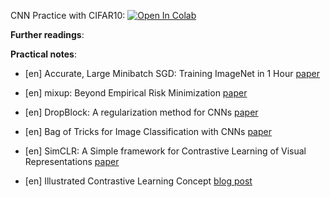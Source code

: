 CNN Practice with CIFAR10:
[![Open In Colab](https://colab.research.google.com/assets/colab-badge.svg)](https://colab.research.google.com/github/girafe-ai/ml-mipt/blob/advanced_s21/week1_12_CV_overview/week12_cnn_backbones.ipynb)

**Further readings**:

**Practical notes**:

- [en] Accurate, Large Minibatch SGD: Training ImageNet in 1 Hour
  [paper](https://arxiv.org/pdf/1706.02677.pdf)

- [en] mixup: Beyond Empirical Risk Minimization
  [paper](https://arxiv.org/pdf/1710.09412.pdf)

- [en] DropBlock: A regularization method for CNNs
  [paper](https://arxiv.org/abs/1810.12890)

- [en] Bag of Tricks for Image Classification with CNNs
  [paper](https://arxiv.org/abs/1812.01187)

- [en] SimCLR: A Simple framework for Contrastive Learning of Visual
  Representations [paper](https://arxiv.org/abs/2002.05709)

- [en] Illustrated Contrastive Learning Concept
  [blog post](https://amitness.com/2020/03/illustrated-simclr/)
